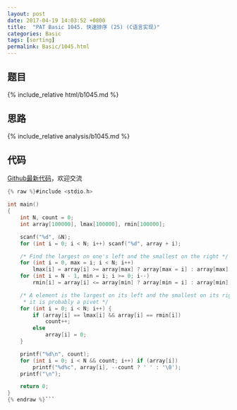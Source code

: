 ```yaml
---
layout: post
date: 2017-04-19 14:03:52 +0800
title:  "PAT Basic 1045. 快速排序 (25) (C语言实现)"
categories: Basic
tags: [sorting]
permalink: Basic/1045.html
---
```


## 题目

{% include_relative html/b1045.md %}

## 思路

{% include_relative analysis/b1045.md %}

## 代码

[Github最新代码](https://github.com/OliverLew/PAT/blob/master/PATBasic/1045.c)，欢迎交流

```c
{% raw %}#include <stdio.h>

int main()
{
	int N, count = 0;
	int array[100000], lmax[100000], rmin[100000];

	scanf("%d", &N);
	for (int i = 0; i < N; i++) scanf("%d", array + i);

	/* Find the largest on one's left and the smallest on the right */
	for (int i = 0, max = i; i < N; i++)
		lmax[i] = array[i] >= array[max] ? array[max = i] : array[max];
	for (int i = N - 1, min = i; i >= 0; i--)
		rmin[i] = array[i] <= array[min] ? array[min = i] : array[min];

	/* A element is the largest on its left and the smallest on its right,
	 * it is probably a pivot */
	for (int i = 0; i < N; i++) {
		if (array[i] == lmax[i] && array[i] == rmin[i])
			count++;
		else
			array[i] = 0;
	}

	printf("%d\n", count);
	for (int i = 0; i < N && count; i++) if (array[i])
		printf("%d%c", array[i], --count ? ' ' : '\0');
	printf("\n");

	return 0;
}
{% endraw %}```